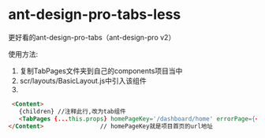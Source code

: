 # ant-design-pro-tabs-less
更好看的ant-design-pro-tabs（ant-design-pro v2）

使用方法: 

1. 复制TabPages文件夹到自己的components项目当中
2. scr/layouts/BasicLayout.js中引入该组件
3. 

  ```html
   <Content>
     {children} //注释此行,改为tab组件
     <TabPages {...this.props} homePageKey='/dashboard/home' errorPage={<NoAuth />} />
  </Content>				// homePageKey就是项目首页的url地址

  ```

  

